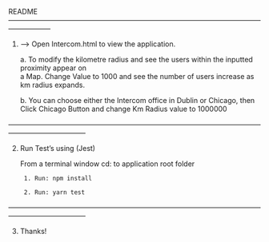 README ——————————————————————————————————————————

1. --> Open Intercom.html to view the application.

	a. To modify the kilometre radius and see the users within the inputted proximity appear on 		
		a Map. Change Value to 1000 and see the number of users increase as km radius expands.

	b. You can choose either the Intercom office in Dublin or Chicago,
		then Click Chicago Button and change Km Radius value to 1000000

———————————————————————————————————————————————

2. Run Test’s using (Jest)

	From a terminal window cd: to application root folder

		1. Run: npm install

		2. Run: yarn test

———————————————————————————————————————————————

3. Thanks!
